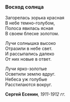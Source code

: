 ### Восход солнца
Загорелась зорька красная  
В небе темно-голубом,  
Полоса явилась ясная  
В своем блеске золотом.

Лучи солнышка высоко  
Отразили в небе свет.  
И рассыпались далеко  
От них новые в ответ.

Лучи ярко-золотые  
Осветили землю вдруг.  
Небеса уж голубые  
Расстилаются вокруг.

**Сергей Есенин**, _1911-1912 гг._